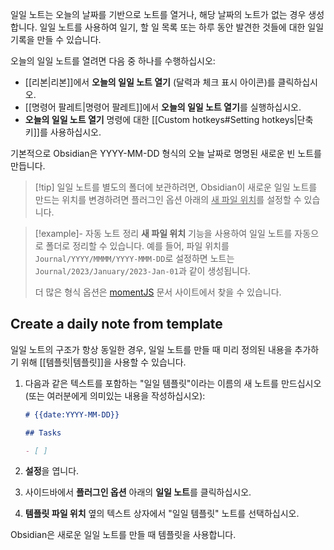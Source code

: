 일일 노트는 오늘의 날짜를 기반으로 노트를 열거나, 해당 날짜의 노트가 없는 경우 생성합니다. 일일 노트를 사용하여 일기, 할 일 목록 또는 하루 동안 발견한 것들에 대한 일일 기록을 만들 수 있습니다.

오늘의 일일 노트를 열려면 다음 중 하나를 수행하십시오:

- [[리본|리본]]에서 **오늘의 일일 노트 열기** (달력과 체크 표시 아이콘)를 클릭하십시오.
- [[명령어 팔레트|명령어 팔레트]]에서 **오늘의 일일 노트 열기**를 실행하십시오.
- **오늘의 일일 노트 열기** 명령에 대한 [[Custom hotkeys#Setting hotkeys|단축키]]를 사용하십시오.

기본적으로 Obsidian은 YYYY-MM-DD 형식의 오늘 날짜로 명명된 새로운 빈 노트를 만듭니다.

> [!tip] 일일 노트를 별도의 폴더에 보관하려면, Obsidian이 새로운 일일 노트를 만드는 위치를 변경하려면 플러그인 옵션 아래의 <u>새 파일 위치</u>를 설정할 수 있습니다.

> [!example]- 자동 노트 정리
> **새 파일 위치** 기능을 사용하여 일일 노트를 자동으로 폴더로 정리할 수 있습니다. 예를 들어, 파일 위치를 `Journal/YYYY/MMMM/YYYY-MMM-DD`로 설정하면 노트는 `Journal/2023/January/2023-Jan-01`과 같이 생성됩니다.
> 
> 더 많은 형식 옵션은 [momentJS](https://momentjs.com/docs/#/displaying/format/) 문서 사이트에서 찾을 수 있습니다.

## Create a daily note from template

일일 노트의 구조가 항상 동일한 경우, 일일 노트를 만들 때 미리 정의된 내용을 추가하기 위해 [[템플릿|템플릿]]을 사용할 수 있습니다.

1. 다음과 같은 텍스트를 포함하는 "일일 템플릿"이라는 이름의 새 노트를 만드십시오 (또는 여러분에게 의미있는 내용을 작성하십시오):

   ```md
   # {{date:YYYY-MM-DD}}

   ## Tasks

   - [ ]
   ```

2. **설정**을 엽니다.
3. 사이드바에서 **플러그인 옵션** 아래의 **일일 노트**를 클릭하십시오.
4. **템플릿 파일 위치** 옆의 텍스트 상자에서 "일일 템플릿" 노트를 선택하십시오.
    
Obsidian은 새로운 일일 노트를 만들 때 템플릿을 사용합니다.

